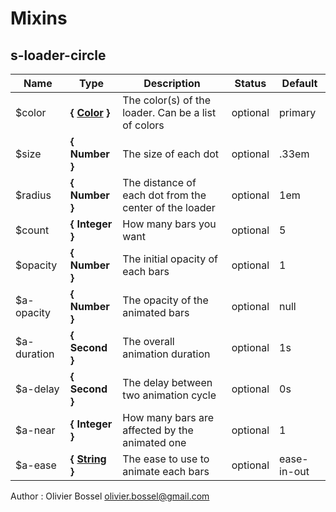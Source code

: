 # Mixins


## s-loader-circle




Name  |  Type  |  Description  |  Status  |  Default
------------  |  ------------  |  ------------  |  ------------  |  ------------
$color  |  **{ [Color](http://www.sass-lang.com/documentation/file.SASS_REFERENCE.html#colors) }**  |  The color(s) of the loader. Can be a list of colors  |  optional  |  primary
$size  |  **{ Number }**  |  The size of each dot  |  optional  |  .33em
$radius  |  **{ Number }**  |  The distance of each dot from the center of the loader  |  optional  |  1em
$count  |  **{ Integer }**  |  How many bars you want  |  optional  |  5
$opacity  |  **{ Number }**  |  The initial opacity of each bars  |  optional  |  1
$a-opacity  |  **{ Number }**  |  The opacity of the animated bars  |  optional  |  null
$a-duration  |  **{ Second }**  |  The overall animation duration  |  optional  |  1s
$a-delay  |  **{ Second }**  |  The delay between two animation cycle  |  optional  |  0s
$a-near  |  **{ Integer }**  |  How many bars are affected by the animated one  |  optional  |  1
$a-ease  |  **{ [String](http://www.sass-lang.com/documentation/file.SASS_REFERENCE.html#sass-script-strings) }**  |  The ease to use to animate each bars  |  optional  |  ease-in-out

Author : Olivier Bossel <olivier.bossel@gmail.com>